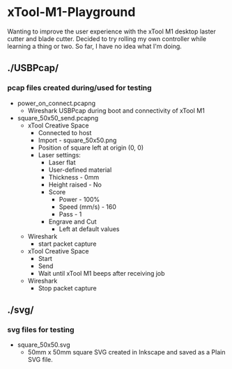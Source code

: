 # xTool-M1-Playground
Wanting to improve the user experience with the xTool M1 desktop laster cutter and blade cutter. Decided to try rolling my own controller while learning a thing or two. So far, I have no idea what I'm doing.

## ./USBPcap/
### pcap files created during/used for testing
* power_on_connect.pcapng
  * Wireshark USBPcap during boot and connectivity of xTool M1
* square_50x50_send.pcapng
  * xTool Creative Space
    * Connected to host
    * Import - square_50x50.png
    * Position of square left at origin (0, 0)
    * Laser settings:
      * Laser flat
      * User-defined material
      * Thickness - 0mm
      * Height raised - No
      * Score
        * Power - 100%
        * Speed (mm/s) - 160
        * Pass - 1
      * Engrave and Cut
        * Left at default values
  * Wireshark
    * start packet capture
  * xTool Creative Space
    * Start
    * Send
    * Wait until xTool M1 beeps after receiving job
  * Wireshark
    * Stop packet capture

## ./svg/
### svg files for testing
* square_50x50.svg
  * 50mm x 50mm square SVG created in Inkscape and saved as a Plain SVG file. 